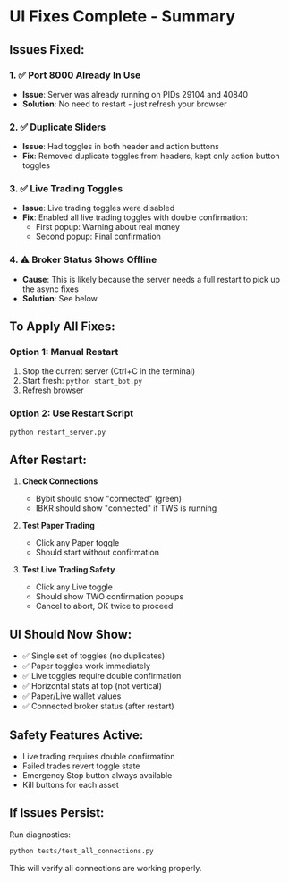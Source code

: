 # UI Fixes Complete - Summary

## Issues Fixed:

### 1. ✅ Port 8000 Already In Use
- **Issue**: Server was already running on PIDs 29104 and 40840
- **Solution**: No need to restart - just refresh your browser

### 2. ✅ Duplicate Sliders
- **Issue**: Had toggles in both header and action buttons
- **Fix**: Removed duplicate toggles from headers, kept only action button toggles

### 3. ✅ Live Trading Toggles
- **Issue**: Live trading toggles were disabled
- **Fix**: Enabled all live trading toggles with double confirmation:
  - First popup: Warning about real money
  - Second popup: Final confirmation

### 4. ⚠️ Broker Status Shows Offline
- **Cause**: This is likely because the server needs a full restart to pick up the async fixes
- **Solution**: See below

## To Apply All Fixes:

### Option 1: Manual Restart
1. Stop the current server (Ctrl+C in the terminal)
2. Start fresh: `python start_bot.py`
3. Refresh browser

### Option 2: Use Restart Script
```bash
python restart_server.py
```

## After Restart:

1. **Check Connections**
   - Bybit should show "connected" (green)
   - IBKR should show "connected" if TWS is running

2. **Test Paper Trading**
   - Click any Paper toggle
   - Should start without confirmation

3. **Test Live Trading Safety**
   - Click any Live toggle
   - Should show TWO confirmation popups
   - Cancel to abort, OK twice to proceed

## UI Should Now Show:

- ✅ Single set of toggles (no duplicates)
- ✅ Paper toggles work immediately
- ✅ Live toggles require double confirmation
- ✅ Horizontal stats at top (not vertical)
- ✅ Paper/Live wallet values
- ✅ Connected broker status (after restart)

## Safety Features Active:

- Live trading requires double confirmation
- Failed trades revert toggle state
- Emergency Stop button always available
- Kill buttons for each asset

## If Issues Persist:

Run diagnostics:
```bash
python tests/test_all_connections.py
```

This will verify all connections are working properly.